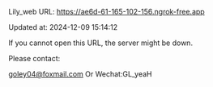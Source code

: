 Lily_web URL: https://ae6d-61-165-102-156.ngrok-free.app

Updated at: 2024-12-09 15:14:12

If you cannot open this URL, the server might be down.

Please contact: 

goley04@foxmail.com Or Wechat:GL_yeaH